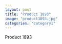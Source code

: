 ```yaml
---
layout: post
title: "Product 1893"
image: "product1893.jpg"
categories: "category1"
---
```

Product 1893
